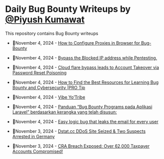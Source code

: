 # Daily Bug Bounty Writeups by [@Piyush Kumawat](https://twitter.com/piyush_supiy) 
This repository contains Bug Bounty writeups

<!-- BLOG-POST-LIST:START -->
 - 💯November 4, 2024 - [How to Configure Proxies in Browser for Bug-Bounty](https://medium.com/@anandrishav2228/how-to-configure-proxies-in-browser-for-bug-bounty-c175c5513e1a?source=rss------bug_bounty-5) 

 - 💯November 4, 2024 - [Bypass the Blocked IP address while Pentesting.](https://medium.com/@anandrishav2228/bypass-the-blocked-ip-address-while-pentesting-c4c02a8dc14d?source=rss------bug_bounty-5) 

 - 💯November 4, 2024 - [Cloud flare bypass leads to Account Takeover via Password Reset Poisoning](https://medium.com/@abdulparkar/cloud-flare-bypass-leads-to-account-takeover-via-password-reset-poisoning-ba349d784b97?source=rss------bug_bounty-5) 

 - 💯November 4, 2024 - [How to Find the Best Resources for Learning Bug Bounty and Cybersecurity |PRO Tip](https://medium.com/@shaikhminhaz1975/how-to-find-the-best-resources-for-learning-bug-bounty-and-cybersecurity-pro-tip-d5e915e82539?source=rss------bug_bounty-5) 

 - 💯November 4, 2024 - [Vibe Yo’Tribe](https://medium.com/@onelovemafia/vibe-yotribe-3d8a0c098ee2?source=rss------bug_bounty-5) 

 - 💯November 4, 2024 - [Panduan “Bug Bounty Programs pada Aplikasi Laravel” berdasarkan kerangka yang telah disusun:](https://medium.com/@_azwar/panduan-bug-bounty-programs-pada-aplikasi-laravel-berdasarkan-kerangka-yang-telah-disusun-7cc3b230397c?source=rss------bug_bounty-5) 

 - 💯November 4, 2024 - [Easy logic bug that leaks the email for every user](https://medium.com/@banertheinrich/easy-logic-bug-that-leaks-the-email-for-every-user-ef2d9d0cf088?source=rss------bug_bounty-5) 

 - 💯November 3, 2024 - [Dstat.cc DDoS Site Seized &amp; Two Suspects Arrested in Germany](https://medium.com/@wiretor/dstat-cc-ddos-site-seized-two-suspects-arrested-in-germany-c8d44187b181?source=rss------bug_bounty-5) 

 - 💯November 3, 2024 - [CRA Breach Exposed: Over 62,000 Taxpayer Accounts Compromised!](https://medium.com/@wiretor/cra-breach-exposed-over-62-000-taxpayer-accounts-compromised-62bc0cf3cb9a?source=rss------bug_bounty-5) 
<!-- BLOG-POST-LIST:END -->
